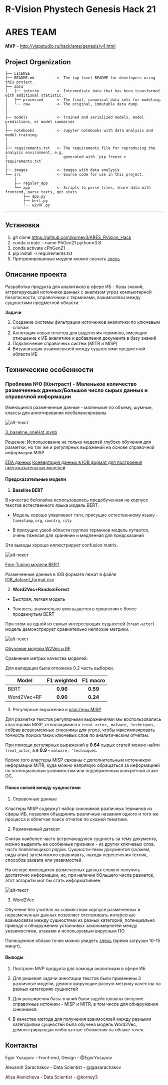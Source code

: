 # R-Vision Phystech Genesis Hack 21

# ARES TEAM


**MVP** - http://vispstudio.ru/hack/ares/genesis/v4.html


Project Organization
------------

    ├── LICENSE
    ├── README.md          <- The top-level README for developers using this project.
    ├── data
    │   ├── interim        <- Intermediate data that has been transformed with additional statistic.
    │   ├── processed      <- The final, canonical data sets for modeling.
    │   └── raw            <- The original, immutable data dump.
    │
    │
    ├── models             <- Trained and serialized models, model predictions, or model summaries
    │
    ├── notebooks          <- Jupyter notebooks with data analysis and model training.
    │
    │
    ├── requirements.txt   <- The requirements file for reproducing the analysis environment, e.g.
    │                         generated with `pip freeze > requirements.txt`
    │
    ├── images             <- images with data analysis
    └── src                <- Source code for use in this project.
        │
        ├── regular_app
        └── app            <- Scripts to parse files, share data with frontend, parse texts, get stats
            ├── app.py
            ├── bert.py
            └── w2vRF.py
   


--------
## Установка

1. git clone https://github.com/korney3/ARES_RVision_Hack
2. conda create --name PhGen21 python=3.8
3. conda activate cPhGen21
4. pip install -r requirements.txt
5. Претренированные модели можно скачать [здесь](https://drive.google.com/drive/folders/176t9-TaE9ij90kPciHXS56kZWTX58gCT?usp=sharing)

## Описание проекта

Разработка продукта для аналитиков в сфере ИБ - базы знаний, аггрегирующей источники данных с анализом угроз компьютерной безопасности, справочники с терминами, взаимосвязи между сущностями предметной области.

**Задачи**
1. Создание системы фильтрации источников аналитики по ключевым словам
2. Аннотация новых отчетов для выделения терминов, имеющих отношение к ИБ аналитике и добавления документа в базу знаний
3. Подключение справочных систем (MITR и MISP)
4. Визуализация взаимосвязей между сущностями предметной области ИБ


## Технические особенности

### Проблема №0 (Контраст) - Маленькое количество размеченных данных/Большое число сырых данных и справочной информации

Имеющиеся размеченные данные - маленькие по объему, шумные, классы для аннотирования несбалансированы

![alt-текст](./images/boxplot_tags.png)

[3_baseline_oneHot.ipynb](./notebooks)

Решение: Использование не только моделей глубоко обучения для разметки, но так же и регулярных выражений на основе справочной информации MISP

[EDA данных](./notebooks/1_EDA.ipynb)
[Конвертация данных в IOB формат для построения предсказательных моделей](./notebooks/3_Prepare_data_for_BD.ipynb)

#### Предсказательные модели

1. **Baseline BERT**

В качестве бейзлайна использовалaсь предобученная на корпусе текстов естественного языка модель BERT.

+ Модель хорошо улавливает тэги, присущие естественному языку - `timestamp`, `org`, `country`, `city`
- В присущих узкой области группах терминов модель путается, очень тяжелая для хранение и медленная для предсказаний

Эти выводы хорошо иллюстрирует confusion matrix.

![alt-текст](./images/download%20(1).png)

[Fine-Tuning модели BERT](./notebooks/2_BERT_Baseline.ipynb)

Размеченные данные в IOB формате лежат в файле [IOB_dataset_format.csv](./data/interim/IOB_dataset_format.csv)

2. **Word2Vec+RandomForest**

+ Быстрая, легкая модель
- Точность значительно уменьшается в сравнении с более продвинутым BERT

При этом на одной из самых интересующих сущностей (`treat-actor`) модель демонстрирует сравнительно неплохие метрики.

![alt-текст](./images/w2vec.png)

[Обучение модели W2Vec и RF](./notebooks/5_Word2VecClassification.ipynb)

Сравнение метрик качества моделей:

Для валидации была отложена 0.2 часть выборки.

|Model| F1 weighted      | F1 macro  | 
| ------------- |:------------------:| :------------------:| 
| BERT     |  **0.96**  | **0.59** |
| Word2Vec+RF  | **0.90** |  **0.24** |

3. Регулярные выражения и [кластеры MISP](https://github.com/MISP/misp-galaxy)

Для разметки текстов регулярными выражениями мы воспользовались кластерами MISP, относящимися к `treat_actor, malware, techniques`, собрав всевозможные синонимы для угроз, чтобы максимизировать точность поиска таких ключевых слов по аналитическим отчетам.

При помощи регулярных выражений в **0.64** сырых статей можно найти `treat_actor`, а в **0.9** -  `malware, 'techniques`.

Кроме того кластеры MISP связаны с дополнительным источником информации MITR, куда можно напрямую обращаться за информацией по потенциальным уязвимостям или подверженным конкретной атаке ОС.

#### Поиск связей между сущностями

1. Справочные данные

Кластеры MISP содержут набор синонимов различных терминов из сферы ИБ, позволяя объединять различные названия одного и того же процесса и облегчая поиск отчетов по схожей тематике.

2. Размеченный датасет

Считая наиболее часто встречающуюся сущность за тему документа, можно выделить ее особенные признаки - из других ключевых слов. часто появляющихся рядом. Сущности-темы документов (скажем, виды атак) затем можно сравнивать, находя пересечения техник, способов захвата или уязвимостей.

На основе имеющихся размеченных данных сложно получить достаточно информации, но, при наличии бОльшего числа разметок, этот алгоритм мог бы стать информативнее.

![alt-текст](./images/graph.png)

3. Word2Vec

Обучение без учителя на совместном корпусе размеченных и неразмеченных данных позволяет отслеживать интересные взаимосвязи между сущностями из разных категорий, потенциально приводя к обнаружению устойчивых закономернотей между уязвимостями, атаками и используемым вирусным ПО.

Полноценное облако точек можно увидеть [здесь](http://projector.tensorflow.org/?config=https://gist.githubusercontent.com/korney3/d483d702875f1037966f67e76e9256a1/raw/794b723b3f2ed8d0039731e333e03f2e4ca50dbd/gistfile1.txt) (время загрузки 10-15 минут).
 
#### Выводы

1. Построен MVP продукта для помощи аналитикам в сфере ИБ

2. Для решения задачи аннотации текстов были применены 3 различные модели, демонстрирующие разную метрику качества на разных категориях сущностей

3. Для расширения базы знаний были задействованы внешние справочные истоники - MISP и MITR, в том числе для обнаружения синонимов

4. В качестве метода для получения взаимосязей между разными категориями сущностей была обучена модель Word2Vec, демонстрирующая любопытные сближения на облаке точек.




## Контакты

Egor Yusupov - Front-end, Design - @EgorYusupov

Alexandr Sarachakov - Data Scientist - @@asarachakov

Alisa Alenicheva  - Data Scientist - @korney3


